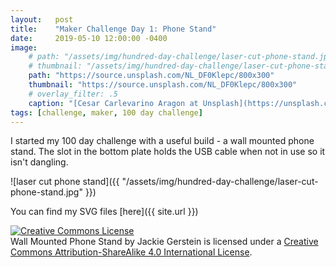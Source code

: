 ```yaml
---
layout:   post
title:    "Maker Challenge Day 1: Phone Stand"
date:     2019-05-10 12:00:00 -0400
image:
    # path: "/assets/img/hundred-day-challenge/laser-cut-phone-stand.jpg"
    # thumbnail: "/assets/img/hundred-day-challenge/laser-cut-phone-stand.jpg"
    path: "https://source.unsplash.com/NL_DF0Klepc/800x300"
    thumbnail: "https://source.unsplash.com/NL_DF0Klepc/800x300"
    # overlay_filter: .5
    caption: "[Cesar Carlevarino Aragon at Unsplash](https://unsplash.com/photos/NL_DF0Klepc)"
tags: [challenge, maker, 100 day challenge]
---
```

I started my 100 day challenge with a useful build - a wall mounted phone stand. The slot in the bottom plate holds the USB cable when not in use so it isn't dangling.

![laser cut phone stand]({{ "/assets/img/hundred-day-challenge/laser-cut-phone-stand.jpg" }})

You can find my SVG files [here]({{ site.url }})

<!-- Licensing info -->
<a rel="license" href="http://creativecommons.org/licenses/by-sa/4.0/"><img alt="Creative Commons License" style="border-width:0" src="https://i.creativecommons.org/l/by-sa/4.0/88x31.png" /></a><br /><span xmlns:dct="http://purl.org/dc/terms/" property="dct:title">Wall Mounted Phone Stand</span> by <span xmlns:cc="http://creativecommons.org/ns#" property="cc:attributionName">Jackie Gerstein</span> is licensed under a <a rel="license" href="http://creativecommons.org/licenses/by-sa/4.0/">Creative Commons Attribution-ShareAlike 4.0 International License</a>.